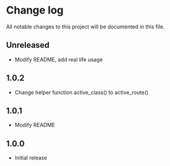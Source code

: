 # Change log

All notable changes to this project will be documented in this file.

## Unreleased

- Modify README, add real life usage

## 1.0.2

- Change helper function active_class() to active_route()

## 1.0.1

- Modify README

## 1.0.0

- Initial release
